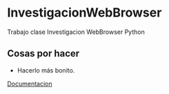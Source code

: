 # InvestigacionWebBrowser
Trabajo clase Investigacion WebBrowser Python

## Cosas por hacer
* Hacerlo más bonito.

[Documentacion](https://docs.python.org/3.6/library/webbrowser.html)
